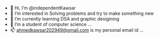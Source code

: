 - 👋 Hi, I’m @independentKawsar
- 👀 I’m interested in Solving problems and try to make something new
- 🌱 I’m currently learning DSA and graphic desigining
- 💞️ I’m a student of computer science ...
- 📫 ahmedkawsar202949@gmail.com is my personal email id ...

<!---
independentKawsar/independentKawsar is a ✨ special ✨ repository because its `README.md` (this file) appears on your GitHub profile.
You can click the Preview link to take a look at your changes.
--->
